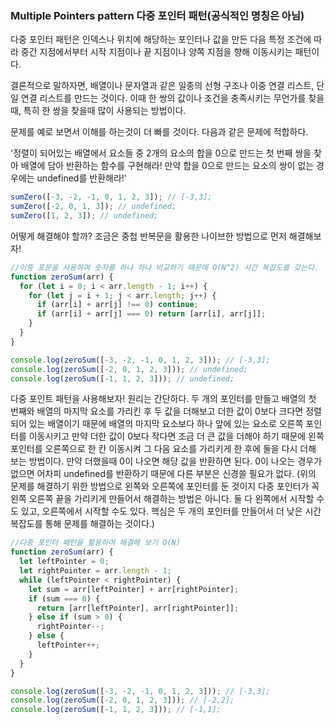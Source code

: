 ### Multiple Pointers pattern 다중 포인터 패턴(공식적인 명칭은 아님)

다중 포인터 패턴은 인덱스나 위치에 해당하는 포인터나 값을 만든 다음 특정 조건에 따라 중간 지점에서부터
시작 지점이나 끝 지점이나 양쪽 지점을 향해 이동시키는 패턴이다.

결론적으로 말하자면, 배열이나 문자열과 같은 일종의 선형 구조나 이중 연결 리스트, 단일 연결 리스트를 만드는 것이다.
이때 한 쌍의 값이나 조건을 충족시키는 무언가를 찾을때, 특히 한 쌍을 찾을때 많이 사용되는 방법이다.

문제를 예로 보면서 이해를 하는것이 더 빠를 것이다. 다음과 같은 문제에 적합하다.

'정렬이 되어있는 배열에서 요소들 중 2개의 요소의 합을 0으로 만드는 첫 번째 쌍을 찾아 배열에 담아 반환하는 함수를 구현해라!
만약 합을 0으로 만드는 요소의 쌍이 없는 경우에는 undefined를 반환해라!'

```javascript
sumZero([-3, -2, -1, 0, 1, 2, 3]); // [-3,3];
sumZero([-2, 0, 1, 3]); // undefined;
sumZero([1, 2, 3]); // undefined;
```

어떻게 해결해야 할까? 조금은 중첩 반복문을 활용한 나이브한 방법으로 먼저 해결해보자!

```javascript
//이중 포문을 사용하여 숫자를 하나 하나 비교하기 때문에 O(N^2) 시간 복잡도를 갖는다.
function zeroSum(arr) {
  for (let i = 0; i < arr.length - 1; i++) {
    for (let j = i + 1; j < arr.length; j++) {
      if (arr[i] + arr[j] !== 0) continue;
      if (arr[i] + arr[j] === 0) return [arr[i], arr[j]];
    }
  }
}

console.log(zeroSum([-3, -2, -1, 0, 1, 2, 3])); // [-3,3];
console.log(zeroSum([-2, 0, 1, 2, 3])); // undefined;
console.log(zeroSum([-1, 1, 2, 3])); // undefined;
```

다중 포인트 패턴을 사용해보자! 원리는 간단하다. 두 개의 포인터를 만들고 배열의 첫 번째와 배열의 마지막 요소를 가리킨 후
두 값을 더해보고 더한 값이 0보다 크다면 정렬되어 있는 배열이기 때문에 배열의 마지막 요소보다 하나 앞에 있는 요소로 오른쪽 포인터를 이동시키고
만약 더한 값이 0보다 작다면 조금 더 큰 값을 더해야 하기 때문에 왼쪽 포인터를 오른쪽으로 한 칸 이동시켜 그 다음 요소를 가리키게 한 후에 둘을 다시 더해 보는 방법이다.
만약 더했을때 0이 나오면 해당 값을 반환하면 된다. 0이 나오는 경우가 없으면 어차피 undefined를 반환하기 때문에 다른 부분은 신경쓸 필요가 없다.
(위의 문제를 해결하기 위한 방법으로 왼쪽와 오른쪽에 포인터를 둔 것이지 다중 포인터가 꼭 왼쪽 오른쪽 끝을 가리키게 만들어서 해결하는 방법은 아니다. 둘 다 왼쪽에서 시작할 수도 있고, 오른쪽에서 시작할 수도 있다. 핵심은 두 개의 포인터를 만들어서 더 낮은 시간 복잡도를 통해 문제를 해결하는 것이다.)

```javascript
//다중 포인터 패턴을 활용하여 해결해 보기 O(N)
function zeroSum(arr) {
  let leftPointer = 0;
  let rightPointer = arr.length - 1;
  while (leftPointer < rightPointer) {
    let sum = arr[leftPointer] + arr[rightPointer];
    if (sum === 0) {
      return [arr[leftPointer], arr[rightPointer]];
    } else if (sum > 0) {
      rightPointer--;
    } else {
      leftPointer++;
    }
  }
}

console.log(zeroSum([-3, -2, -1, 0, 1, 2, 3])); // [-3,3];
console.log(zeroSum([-2, 0, 1, 2, 3])); // [-2,2];
console.log(zeroSum([-1, 1, 2, 3])); // [-1,1];
```

